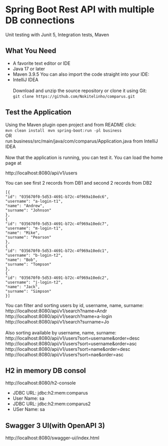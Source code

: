 # Spring Boot Rest API with multiple DB connections
Unit testing with Junit 5, Integration tests, Maven

## What You Need
- A favorite text editor or IDE
- Java 17 or later
- Maven 3.9.5
You can also import the code straight into your IDE:
- IntelliJ IDEA
<br><br>
Download and unzip the source repository or clone it using Git: <br>
``git clone https://github.com/Nokitelinho/comparus.git``

## Test the Application
Using the Maven plugin open project and from README click:<br>
``` mvn clean install ```
``` mvn spring-boot:run -pl business```
<br>OR<br>
run business/src/main/java/com/comparus/Application.java from IntelliJ IDEA
<br><br>
Now that the application is running, you can test it. You can load the home page at

http://localhost:8080/api/v1/users

You can see first 2 records from DB1 and second 2 records from DB2
```
[{
"id": "035670f0-5d53-4691-b72c-4f969a10edc6",
"username": "a-login-t1",
"name": "Andrew",
"surname": "Johnson"
},
{
"id": "035670f0-5d53-4691-b72c-4f969a10edc7",
"username": "m-login-t1",
"name": "Mike",
"surname": "Pearson"
},
{
"id": "035670f0-5d53-4691-b72c-4f969a10edc1",
"username": "b-login-t2",
"name": "Bob",
"surname": "Tompson"
},
{
"id": "035670f0-5d53-4691-b72c-4f969a10edc2",
"username": "j-login-t2",
"name": "Jack",
"surname": "Simpson"
}]
```

You can filter and sorting users by id, username, name, surname:<br>
http://localhost:8080/api/v1/search?name=Andr<br>
http://localhost:8080/api/v1/search?name=a-login<br>
http://localhost:8080/api/v1/search?surname=Jo<br>
<br>
Also sorting available by username, name, surname:<br>
http://localhost:8080/api/v1/users?sort=username&order=desc<br>
http://localhost:8080/api/v1/users?sort=username&order=asc<br>
http://localhost:8080/api/v1/users?sort=name&order=desc<br>
http://localhost:8080/api/v1/users?sort=nae&order=asc<br>


## H2 in memory DB consol
http://localhost:8080/h2-console
- JDBC URL: jdbc:h2:mem:comparus
- User Name: sa
- JDBC URL: jdbc:h2:mem:comparus2
- USer Name: sa

## Swagger 3 UI(with OpenAPI 3)

http://localhost:8080/swagger-ui/index.html
